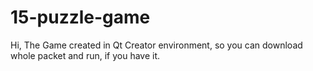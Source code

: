 # 15-puzzle-game
Hi,
The Game created in Qt Creator environment, so you can download whole packet and run, if you have it.
